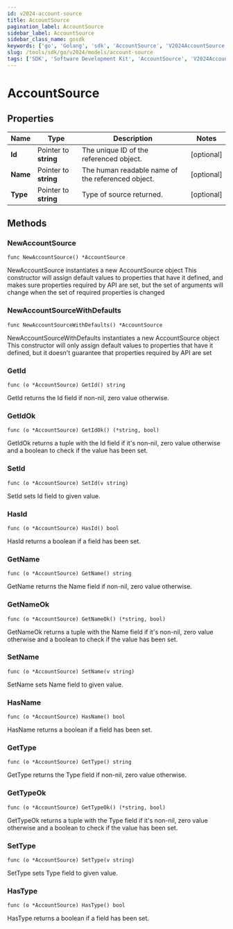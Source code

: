 ```yaml
---
id: v2024-account-source
title: AccountSource
pagination_label: AccountSource
sidebar_label: AccountSource
sidebar_class_name: gosdk
keywords: ['go', 'Golang', 'sdk', 'AccountSource', 'V2024AccountSource'] 
slug: /tools/sdk/go/v2024/models/account-source
tags: ['SDK', 'Software Development Kit', 'AccountSource', 'V2024AccountSource']
---
```


# AccountSource

## Properties

Name | Type | Description | Notes
------------ | ------------- | ------------- | -------------
**Id** | Pointer to **string** | The unique ID of the referenced object. | [optional] 
**Name** | Pointer to **string** | The human readable name of the referenced object. | [optional] 
**Type** | Pointer to **string** | Type of source returned. | [optional] 

## Methods

### NewAccountSource

`func NewAccountSource() *AccountSource`

NewAccountSource instantiates a new AccountSource object
This constructor will assign default values to properties that have it defined,
and makes sure properties required by API are set, but the set of arguments
will change when the set of required properties is changed

### NewAccountSourceWithDefaults

`func NewAccountSourceWithDefaults() *AccountSource`

NewAccountSourceWithDefaults instantiates a new AccountSource object
This constructor will only assign default values to properties that have it defined,
but it doesn't guarantee that properties required by API are set

### GetId

`func (o *AccountSource) GetId() string`

GetId returns the Id field if non-nil, zero value otherwise.

### GetIdOk

`func (o *AccountSource) GetIdOk() (*string, bool)`

GetIdOk returns a tuple with the Id field if it's non-nil, zero value otherwise
and a boolean to check if the value has been set.

### SetId

`func (o *AccountSource) SetId(v string)`

SetId sets Id field to given value.

### HasId

`func (o *AccountSource) HasId() bool`

HasId returns a boolean if a field has been set.

### GetName

`func (o *AccountSource) GetName() string`

GetName returns the Name field if non-nil, zero value otherwise.

### GetNameOk

`func (o *AccountSource) GetNameOk() (*string, bool)`

GetNameOk returns a tuple with the Name field if it's non-nil, zero value otherwise
and a boolean to check if the value has been set.

### SetName

`func (o *AccountSource) SetName(v string)`

SetName sets Name field to given value.

### HasName

`func (o *AccountSource) HasName() bool`

HasName returns a boolean if a field has been set.

### GetType

`func (o *AccountSource) GetType() string`

GetType returns the Type field if non-nil, zero value otherwise.

### GetTypeOk

`func (o *AccountSource) GetTypeOk() (*string, bool)`

GetTypeOk returns a tuple with the Type field if it's non-nil, zero value otherwise
and a boolean to check if the value has been set.

### SetType

`func (o *AccountSource) SetType(v string)`

SetType sets Type field to given value.

### HasType

`func (o *AccountSource) HasType() bool`

HasType returns a boolean if a field has been set.


